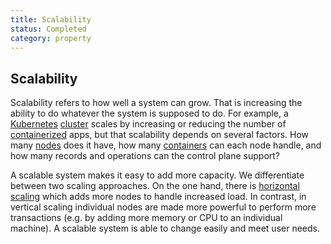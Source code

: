```yaml
---
title: Scalability
status: Completed
category: property
---
```

## Scalability

Scalability refers to how well a system can grow. That is increasing the ability to do whatever the system is supposed to do. For example, a [Kubernetes](https://github.com/cncf/glossary/blob/main/definitions/kubernetes.md) [cluster](https://github.com/cncf/glossary/blob/main/definitions/cluster.md) scales by increasing or reducing the number of [containerized](https://github.com/cncf/glossary/blob/main/definitions/containerization.md) apps, but that scalability depends on several factors. How many [nodes](https://github.com/cncf/glossary/blob/main/definitions/nodes.md) does it have, how many [containers](https://github.com/cncf/glossary/blob/main/definitions/container.md) can each node handle, and how many records and operations can the control plane support?

A scalable system makes it easy to add more capacity. We differentiate between two scaling approaches. On the one hand, there is [horizontal scaling](https://github.com/cncf/glossary/blob/main/definitions/horizontal_scaling.md) which adds more nodes to handle increased load. In contrast, in vertical scaling individual nodes are made more powerful to perform more transactions (e.g. by adding more memory or CPU to an individual machine). A scalable system is able to change easily and meet user needs.


